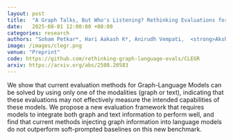 ```yaml
---
layout: post
title:  "A Graph Talks, But Who's Listening? Rethinking Evaluations for Graph-Language Models"
date:   2025-08-01 12:00:00 +00:00
categories: research
authors: "Soham Petkar*, Hari Aakash K*, Anirudh Vempati,  <strong>Akshit Sinha</strong>, Ponnurangam Kumarauguru, Chirag Agarwal"
image: /images/clegr.png
venue: "Preprint"
code: https://github.com/rethinking-graph-language-evals/CLEGR
arxiv: https://arxiv.org/abs/2508.20583
---
```

We show that current evaluation methods for Graph-Language Models can be solved by using only one of the modalities (graph or text), indicating that these evaluations may not effectively measure the intended capabilities of these models. We propose a new evaluation framework that requires models to integrate both graph and text information to perform well, and find that current methods injecting graph information into language models do not outperform soft-prompted baselines on this new benchmark.